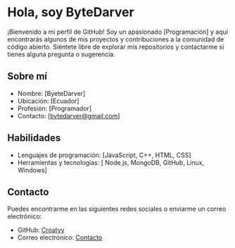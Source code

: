 # Hola, soy ByteDarver

¡Bienvenido a mi perfil de GitHub! Soy un apasionado [Programación] y aquí encontrarás algunos de mis proyectos y contribuciones a la comunidad de código abierto. Siéntete libre de explorar mis repositorios y contactarme si tienes alguna pregunta o sugerencia.

## Sobre mí

- Nombre: [ByeteDarver]
- Ubicación: [Ecuador]
- Profesión: [Programador]
- Contacto: [bytedarver@gmail.com]

## Habilidades

- Lenguajes de programación: [JavaScript, C++, HTML, CSS]
- Herramientas y tecnologías: [ Node.js, MongoDB, GitHub, Linux, Windows] 

## Contacto

Puedes encontrarme en las siguientes redes sociales o enviarme un correo electrónico:

- GitHub: [Croatyy](https://github.com/Croatyy)
- Correo electrónico: [Contacto](bytedarver@gmail.com)

